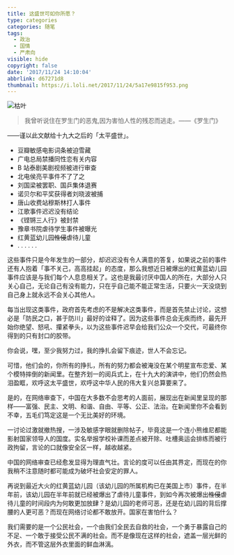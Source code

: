 ```yaml
---
title: 这盛世可如你所愿？
type: categories
categories: 随笔
tags:
  - 政治
  - 国情
  - 严肃向
visible: hide
copyright: false
date: '2017/11/24 14:10:04'
abbrlink: d67271d8
thumbnail: https://i.loli.net/2017/11/24/5a17e9815f953.png
---
```


<img class="lazyload" src="https://i.loli.net/2017/11/24/5a17e9815f953.png" alt="枯叶"/>

> 我曾听说住在罗生门的恶鬼,因为害怕人性的残忍而逃走。——《罗生门》

——谨以此文献给十九大之后的「太平盛世」。

<!-- more -->

<div class="pr"></div>

- 豆瓣敏感电影词条被迫雪藏
- 广电总局禁播同性恋有关内容
- B 站泰剧美剧视频被进行审查
- 北电侯亮平事件不了了之
- 刘国梁被罢职、国乒集体退赛
- 诺贝尔和平奖获得者刘晓波被捕
- 唐山收费站穆斯林打人事件
- 江歌事件迟迟没有结论
- 《铿锵三人行》被封禁
- 豫章书院虐待学生事件被曝光
- 红黄蓝幼儿园~~性侵~~虐待儿童
- . . . . . .

这些事件只是今年发生的一部分，却迟迟没有令人满意的答复，如果说之前的事件还有人抱着「事不关己，高高挂起」的态度，那么我想近日被爆出的红黄蓝幼儿园事件应该是与我们每个人息息相关了。这也是我最讨厌中国人的所在，大部分人只关心自己，无论自己有没有能力，只在乎自己能不能正常生活，只要火一天没烧到自己身上就永远不会关心其他人。

每当出现这类事件，政府首先考虑的不是解决这类事件，而是首先禁止讨论，这想必是「防民之口，甚于防川」最好的诠释了。因为这些事件总会无疾而终，最先开始你绝望、怒吼、攥紧拳头，以为这些事件迟早会给我们公众一个交代，可最终你得到的只有封口的胶带。

你会说，嘿，至少我努力过，我的挣扎会留下痕迹，世人不会忘记。

可惜，他们会的，你所有的挣扎，所有的努力都会被淹没在某个明星宣布恋爱、某个模特摔倒的新闻里。在整齐划一的阅兵式上，在十九大的演讲中，他们仍然会热泪盈眶，欢呼这太平盛世，欢呼这中华人民的伟大复兴总算要来了。

<div class="pr"></div>

是的，在网络审查下，中国在大多数不会思考的人面前，展现出在新闻里呈现的那样——富强、民主、文明、和谐、自由、平等、公正、法治。在新闻里你不会看到不幸，五毛们笃定这是一个无比美好的环境。

一讨论过激就撤热搜，一涉及敏感字眼就删除帖子，毕竟这是一个连小熊维尼都能影射国家领导人的国度。实名举报学校补课而差点被开除、吐槽奥运会排练而被行政拘留，言论的口就像安全区一样，越收越紧。

中国的网络审查已经愈发显得为理直气壮。言论的度可以任由其界定，而现在的你我稍不注意随时都可能成为破坏社会安定的罪人。

再说到最近大火的红黄蓝幼儿园（该幼儿园的所属机构已在美国上市）事件，在半年前，该幼儿园在半年前就已经被爆出了虐待儿童事件，到如今再次被爆出~~性侵~~虐待儿童的时间段内为何敢更加放肆？是幼儿园的老师可恶，还是在幼儿园的背后撑腰的人更可恶？而现在网络讨论都不敢放开。国家在害怕什么？

我们需要的是一个公民社会，一个由我们全民去自救的社会，一个勇于暴露自己的不足、一个敢于接受公民不满的社会。而不是像现在这样的社会，遮盖一层光鲜的外衣，而不管这层外衣里面的鲜血淋漓。
